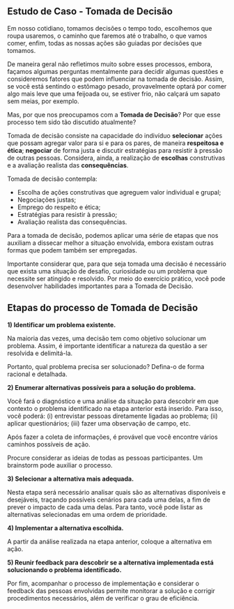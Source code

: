 ## Estudo de Caso - Tomada de Decisão

Em nosso cotidiano, tomamos decisões o tempo todo, escolhemos que roupa usaremos, o caminho que faremos até o trabalho, o que vamos comer, enfim, todas as nossas ações são guiadas por decisões que tomamos.

De maneira geral não refletimos muito sobre esses processos, embora, façamos algumas perguntas mentalmente para decidir algumas questões e consideremos fatores que podem influenciar na tomada de decisão. Assim, se você está sentindo o estômago pesado, provavelmente optará por comer algo mais leve que uma feijoada ou, se estiver frio, não calçará um sapato sem meias, por exemplo.

Mas, por que nos preocupamos com a **Tomada de Decisão**? Por que esse processo tem sido tão discutido atualmente?

Tomada de decisão consiste na capacidade do indivíduo **selecionar** ações que possam agregar valor para si e para os pares, de maneira **respeitosa e ética**; **negociar** de forma justa e discutir estratégias para resistir à pressão de outras pessoas. Considera, ainda, a realização de **escolhas** construtivas e a avaliação realista das **consequências**. 

Tomada de decisão contempla:

- Escolha de ações construtivas que agreguem valor individual e grupal;
- Negociações justas;
- Emprego do respeito e ética;
- Estratégias para resistir à pressão;
- Avaliação realista das consequências. 

Para a tomada de decisão, podemos aplicar uma série de etapas que nos auxiliam a dissecar melhor a situação envolvida, embora existam outras formas que podem também ser empregadas.

Importante considerar que, para que seja tomada uma decisão é necessário que exista uma situação de desafio, curiosidade ou um problema que necessite ser atingido e resolvido. Por meio do exercício prático, você pode desenvolver habilidades importantes para a Tomada de Decisão.

## Etapas do processo de Tomada de Decisão

**1) Identificar um problema existente.**

Na maioria das vezes, uma decisão tem como objetivo solucionar um problema. Assim, é importante identificar a natureza da questão a ser resolvida e delimitá-la.

Portanto, qual problema precisa ser solucionado? Defina-o de forma racional e detalhada.

**2) Enumerar alternativas possíveis para a solução do problema.** 

Você fará o diagnóstico e uma análise da situação para descobrir em que contexto o problema identificado na etapa anterior está inserido.
Para isso, você poderá: (i) entrevistar pessoas diretamente ligadas ao problema; (ii) aplicar questionários; (iii) fazer uma observação de campo, etc. 

Após fazer a coleta de informações, é provável que você encontre vários caminhos possíveis de ação.

Procure considerar as ideias de todas as pessoas participantes. Um brainstorm pode auxiliar o processo.

**3) Selecionar a alternativa mais adequada.**

Nesta etapa será necessário analisar quais são as alternativas disponíveis e desejáveis, traçando possíveis cenários para cada uma delas, a fim de prever o impacto de cada uma delas. Para tanto, você pode listar as alternativas selecionadas em uma ordem de prioridade.

**4) Implementar a alternativa escolhida.**

A partir da análise realizada na etapa anterior, coloque a alternativa em ação.

**5) Reunir feedback para descobrir se a alternativa implementada está solucionando o problema identificado.**

Por fim, acompanhar o processo de implementação e considerar o feedback das pessoas envolvidas permite monitorar a solução e corrigir procedimentos necessários, além de verificar o grau de eficiência.
